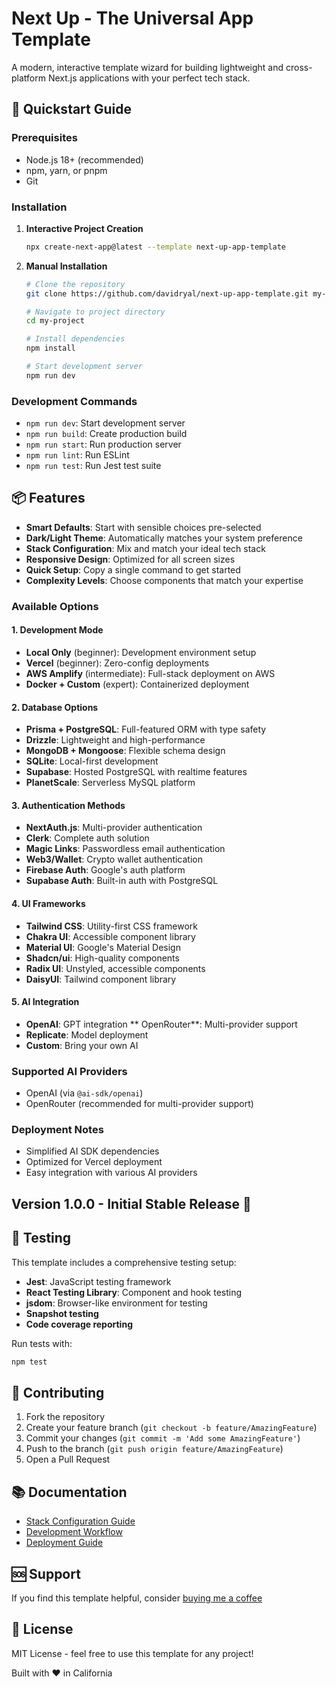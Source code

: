 # Next Up - The Universal App Template

A modern, interactive template wizard for building lightweight and cross-platform Next.js applications with your perfect tech stack.

## 🚀 Quickstart Guide

### Prerequisites
- Node.js 18+ (recommended)
- npm, yarn, or pnpm
- Git

### Installation

1. **Interactive Project Creation**
   ```bash
   npx create-next-app@latest --template next-up-app-template
   ```

2. **Manual Installation**
   ```bash
   # Clone the repository
   git clone https://github.com/davidryal/next-up-app-template.git my-project
   
   # Navigate to project directory
   cd my-project
   
   # Install dependencies
   npm install
   
   # Start development server
   npm run dev
   ```

### Development Commands

- `npm run dev`: Start development server
- `npm run build`: Create production build
- `npm run start`: Run production server
- `npm run lint`: Run ESLint
- `npm run test`: Run Jest test suite

## 📦 Features

- **Smart Defaults**: Start with sensible choices pre-selected
- **Dark/Light Theme**: Automatically matches your system preference
- **Stack Configuration**: Mix and match your ideal tech stack
- **Responsive Design**: Optimized for all screen sizes
- **Quick Setup**: Copy a single command to get started
- **Complexity Levels**: Choose components that match your expertise

### Available Options

#### 1. Development Mode
- **Local Only** (beginner): Development environment setup
- **Vercel** (beginner): Zero-config deployments
- **AWS Amplify** (intermediate): Full-stack deployment on AWS
- **Docker + Custom** (expert): Containerized deployment

#### 2. Database Options
- **Prisma + PostgreSQL**: Full-featured ORM with type safety
- **Drizzle**: Lightweight and high-performance
- **MongoDB + Mongoose**: Flexible schema design
- **SQLite**: Local-first development
- **Supabase**: Hosted PostgreSQL with realtime features
- **PlanetScale**: Serverless MySQL platform

#### 3. Authentication Methods
- **NextAuth.js**: Multi-provider authentication
- **Clerk**: Complete auth solution
- **Magic Links**: Passwordless email authentication
- **Web3/Wallet**: Crypto wallet authentication
- **Firebase Auth**: Google's auth platform
- **Supabase Auth**: Built-in auth with PostgreSQL

#### 4. UI Frameworks
- **Tailwind CSS**: Utility-first CSS framework
- **Chakra UI**: Accessible component library
- **Material UI**: Google's Material Design
- **Shadcn/ui**: High-quality components
- **Radix UI**: Unstyled, accessible components
- **DaisyUI**: Tailwind component library

#### 5. AI Integration
- **OpenAI**: GPT integration
 ** OpenRouter**: Multi-provider support
- **Replicate**: Model deployment
- **Custom**: Bring your own AI

### Supported AI Providers
- OpenAI (via `@ai-sdk/openai`)
- OpenRouter (recommended for multi-provider support)

### Deployment Notes
- Simplified AI SDK dependencies
- Optimized for Vercel deployment
- Easy integration with various AI providers

## Version 1.0.0 - Initial Stable Release 🚀

## 🧪 Testing

This template includes a comprehensive testing setup:
- **Jest**: JavaScript testing framework
- **React Testing Library**: Component and hook testing
- **jsdom**: Browser-like environment for testing
- **Snapshot testing**
- **Code coverage reporting**

Run tests with:
```bash
npm test
```

## 🤝 Contributing

1. Fork the repository
2. Create your feature branch (`git checkout -b feature/AmazingFeature`)
3. Commit your changes (`git commit -m 'Add some AmazingFeature'`)
4. Push to the branch (`git push origin feature/AmazingFeature`)
5. Open a Pull Request

## 📚 Documentation

- [Stack Configuration Guide](./docs/STACK_CONFIG.md)
- [Development Workflow](./docs/DEVELOPMENT.md)
- [Deployment Guide](./docs/DEPLOYMENT.md)

## 🆘 Support

If you find this template helpful, consider [buying me a coffee](https://buymeacoffee.com/gopug) 

## 📄 License

MIT License - feel free to use this template for any project!

Built with ❤️ in California